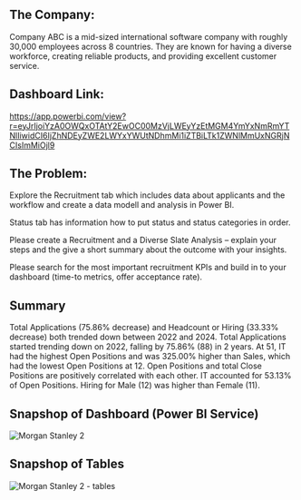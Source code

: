 ## The Company:

Company ABC is a mid-sized international software company with roughly 30,000 employees across 8 countries. They are known for having a diverse workforce, creating reliable products, and providing excellent customer service.

## Dashboard Link:

https://app.powerbi.com/view?r=eyJrIjoiYzA0OWQxOTAtY2EwOC00MzVjLWEyYzEtMGM4YmYxNmRmYTNlIiwidCI6IjZhNDEyZWE2LWYxYWUtNDhmMi1iZTBiLTk1ZWNlMmUxNGRjNCIsImMiOjl9

## The Problem:

Explore the Recruitment tab which includes data about applicants and the workflow and create a data modell and analysis in Power BI.

Status tab has information how to put status and status categories in order.

Please create a Recruitment and a Diverse Slate Analysis – explain your steps and the give a short summary about the outcome with your insights.

Please search for the most important recruitment KPIs and build in to your dashboard (time-to metrics, offer acceptance rate).

## Summary

Total Applications (75.86% decrease) and Headcount or Hiring (33.33% decrease) both trended down between 2022 and 2024.
Total Applications started trending down on 2022, falling by 75.86% (88) in 2 years.
At 51, IT had the highest Open Positions and was 325.00% higher than Sales, which had the lowest Open Positions at 12.
Open Positions and total Close Positions are positively correlated with each other.
IT accounted for 53.13% of Open Positions.
Hiring for Male (12) was higher than Female (11).

## Snapshop of Dashboard (Power BI Service)

![Morgan Stanley 2](https://github.com/user-attachments/assets/78fa1162-b38b-4ce1-b584-c1b02615b34b)

## Snapshop of Tables

![Morgan Stanley 2 - tables ](https://github.com/user-attachments/assets/0370486e-bd4a-4f0f-946d-e5e9334357a3)

